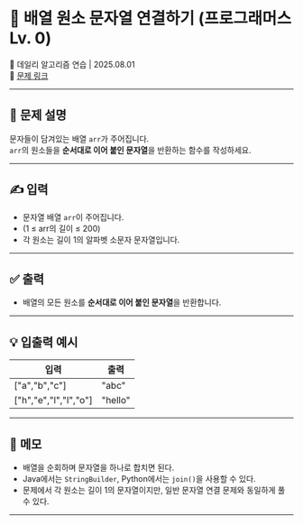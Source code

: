 # 📘 배열 원소 문자열 연결하기 (프로그래머스 Lv. 0)

📅 데일리 알고리즘 연습 | 2025.08.01  
🔗 [문제 링크](https://school.programmers.co.kr/learn/courses/30/lessons/181941)

---

## 📌 문제 설명

문자들이 담겨있는 배열 `arr`가 주어집니다.  
`arr`의 원소들을 **순서대로 이어 붙인 문자열**을 반환하는 함수를 작성하세요.

---

## ✍️ 입력

- 문자열 배열 `arr`이 주어집니다.
- (1 ≤ arr의 길이 ≤ 200)
- 각 원소는 길이 1의 알파벳 소문자 문자열입니다.

---

## ✅ 출력

- 배열의 모든 원소를 **순서대로 이어 붙인 문자열**을 반환합니다.

---

## 💡 입출력 예시

| 입력            | 출력     |
|------------------|----------|
| ["a","b","c"]    | "abc"    |
| ["h","e","l","l","o"] | "hello" |

---

## 📝 메모

- 배열을 순회하며 문자열을 하나로 합치면 된다.
- Java에서는 `StringBuilder`, Python에서는 `join()`을 사용할 수 있다.
- 문제에서 각 원소는 길이 1의 문자열이지만, 일반 문자열 연결 문제와 동일하게 풀 수 있다.

---